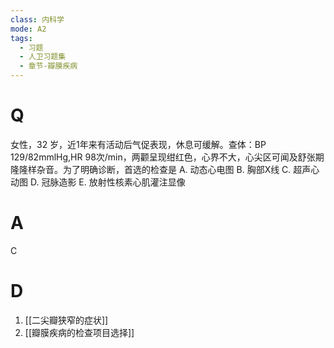 ```yaml
---
class: 内科学
mode: A2
tags:
  - 习题
  - 人卫习题集
  - 章节-瓣膜疾病
---
```


# Q
女性，32 岁，近1年来有活动后气促表现，休息可缓解。查体：BP 129/82mmlHg,HR 98次/min，两颧呈现绀红色，心界不大，心尖区可闻及舒张期隆隆样杂音。为了明确诊断，首选的检查是
A. 动态心电图 
B. 胸部X线
C. 超声心动图 
D. 冠脉造影
E. 放射性核素心肌灌注显像
# A
C
# D
1. [[二尖瓣狭窄的症状]]
2. [[瓣膜疾病的检查项目选择]]